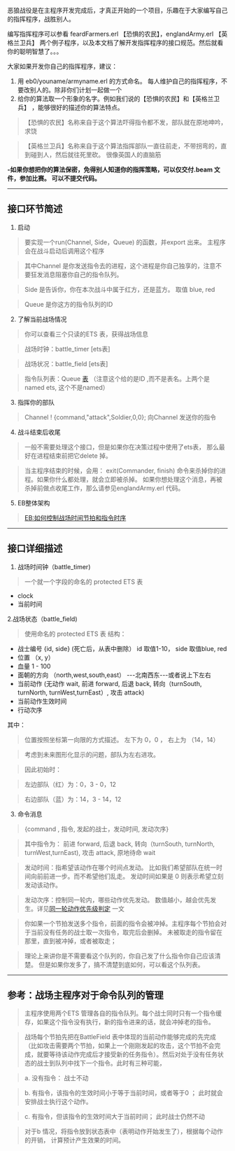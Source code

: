 恶狼战役是在主程序开发完成后，才真正开始的一个项目，乐趣在于大家编写自己的指挥程序，战胜别人。

编写指挥程序可以参看 feardFarmers.erl 【恐惧的农民】，englandArmy.erl 【英格兰卫兵】 两个例子程序，以及本文档了解开发指挥程序的接口规范。然后就看你的聪明智慧了。。。

大家如果开发你自己的指挥程序，建议：

  1. 用 eb0/youname/armyname.erl 的方式命名。 每人维护自己的指挥程序，不要改别人的。除非你们计划一起做一个
  1. 给你的算法取一个形象的名字。例如我们说的【恐惧的农民】和【英格兰卫兵】 ，能够很好的描述你的算法特点。

> 【恐惧的农民】名称来自于这个算法吓得指令都不发，部队就在原地呻吟，求饶

> 【英格兰卫兵】名称来自于这个算法指挥部队一直往前走，不带拐弯的，直到碰到人，然后就往死里砍。 很像英国人的直脑筋

**-如果你想把你的算法保密，免得别人知道你的指挥策略，可以仅交付.beam 文件，参加比赛。 可以不提交代码。**


---


## 接口环节简述 ##

1. 启动

> 要实现一个run(Channel, Side，Queue)  的函数，并export 出来。 主程序会在战斗启动后调用这个程序

> 其中Channel 是你发送指令去的进程，这个进程是你自己独享的，注意不要狂发消息阻塞你自己的指令队列。

> Side 是告诉你，你在本次战斗中属于红方，还是蓝方。 取值 blue, red

> Queue 是你这方的指令队列的ID


2. 了解当前战场情况

> 你可以查看三个只读的ETS 表，获得战场信息

> 战场时钟：battle\_timer  [ets表]

> 战场状况：battle\_field  [ets表]

> 指令队列表：Queue [表](ets.md)  （注意这个给的是ID ,而不是表名。上两个是named ets, 这个不是named）


3. 指挥你的部队

> Channel ! {command,"attack",Soldier,0,0};  向Channel 发送你的指令

4. 战斗结束后收尾

> 一般不需要处理这个接口，但是如果你在决策过程中使用了ets表， 那么最好在进程结束前把它delete 掉。

> 当主程序结束的时候，会用： exit(Commander, finish) 命令来杀掉你的进程。如果你什么都处理，就会立即被杀掉。 如果你想处理这个消息，再被杀掉前做点收尾工作，那么请参见englandArmy.erl 代码。

5. EB整体架构

> [EB:如何控制战场时间节拍和指令时序](EbSequenceDesign.md)



---



## 接口详细描述 ##

1. 战场时间钟（battle\_timer)

> 一个就一个字段的命名的 protected ETS 表
  * clock
  * 当前时间

2.战场状态（battle\_field)

> 使用命名的 protected ETS 表
> 结构：

  * 战士编号 {id, side}   (死亡后，从表中删除） id 取值1-10， side 取值blue, red
  * 位置 （x, y）
  * 血量  1 - 100
  * 面朝的方向  （north,west,south,east）  ---北南西东---或者说上下左右
  * 当前动作 (无动作 wait,  前进 forward, 后退 back, 转向（turnSouth, turnNorth, turnWest,turnEast）, 攻击 attack)
  * 当前动作生效时间
  * 行动次序

其中：
> 位置按照坐标第一向限的方式描述。 左下为 0，0 ，  右上为 （14，14）

> 考虑到未来图形化显示的问题，部队为左右进攻。

> 因此初始时：

> 左边部队（红）为：0，3 - 0，12

> 右边部队（蓝）为：14，3 - 14，12


3. 命令消息

> {command , 指令, 发起的战士，发动时间, 发动次序}

> 其中指令为：    前进 forward, 后退 back, 转向（turnSouth, turnNorth, turnWest,turnEast), 攻击 attack, 原地待命 wait

> 发动时间：指希望该动作在哪个时间点发动。 比如我们希望部队在统一时间向前前进一步。而不希望他们乱走。  发动时间如果是 0  则表示希望立刻发动该动作。

> 发动次序：控制同一轮内，哪些动作优先发动。 数值越小，越会优先发生。详见[同一轮动作优先级判定](http://code.google.com/p/erlbattle/wiki/EbSeqAtSameRound) 一文

> 你如果一个节拍发送多个指令，前面的指令会被冲掉。主程序每个节拍会对于当前没有任务的战士取一次指令，取完后会删掉。 未被取走的指令留在那里，直到被冲掉，或者被取走；

> 理论上来讲你是不需要看这个队列的，你自己发了什么指令你自己应该清楚。 但是如果你发多了，搞不清楚到底如何，可以看这个队列表。



---



## 参考：战场主程序对于命令队列的管理 ##

> 主程序使用两个ETS 管理各自的指令队列。每个战士同时只有一个指令缓存，如果这个指令没有执行，新的指令进来的话，就会冲掉老的指令。

> 战场每个节拍先把在BattleField 表中体现的当前动作能够完成的先完成（比如攻击需要两个节拍，如果上一个刚刚发起的攻击，这个节拍不会完成，就要等待该动作完成后才接受新的任务指令）。然后对处于没有任务状态的战士到队列中找下一个指令。此时有三种可能，

> a. 没有指令：  战士不动

> b. 有指令，该指令的生效时间小于等于当前时间，或者等于0 ； 此时就会安排战士执行这个动作。

> c. 有指令，但该指令的生效时间大于当前时间； 此时战士仍然不动


> 对于b 情况，将指令放到状态表中（表明动作开始发生了），根据每个动作的开销， 计算预计产生效果的时间。



